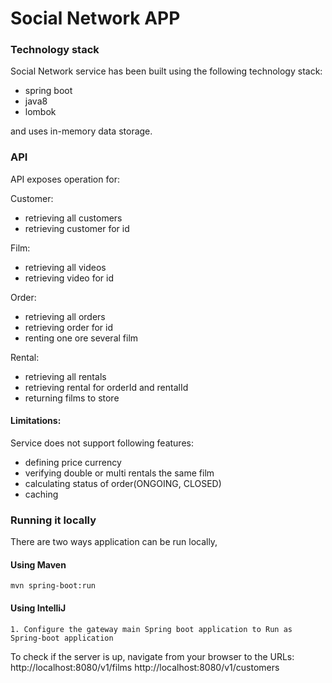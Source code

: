 Social Network APP
==================

### Technology stack

Social Network service has been built using the following technology stack:

- spring boot
- java8
- lombok

and uses in-memory data storage.

### API

API exposes operation for:

Customer:

- retrieving all customers
- retrieving customer for id

Film:

- retrieving all videos
- retrieving video for id

Order:

- retrieving all orders
- retrieving order for id
- renting one ore several film

Rental:

- retrieving all rentals
- retrieving rental for orderId and rentalId
- returning films to store



#### Limitations:
Service does not support following features:

- defining price currency
- verifying double or multi rentals the same film
- calculating status of order(ONGOING, CLOSED)
- caching

### Running it locally
There are two ways application can be run locally,

#### Using Maven
    mvn spring-boot:run

#### Using IntelliJ
    1. Configure the gateway main Spring boot application to Run as Spring-boot application

   To check if the server is up, navigate from your browser to the URLs:
   http://localhost:8080/v1/films
   http://localhost:8080/v1/customers
